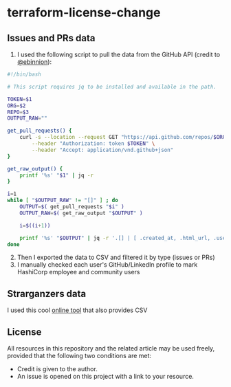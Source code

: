 # terraform-license-change

## Issues and PRs data

1) I used the following script to pull the data from the GitHub API (credit to [@ebinnion](https://eric.blog/2022/08/12/how-to-export-github-pull-requests/)):
```sh
#!/bin/bash

# This script requires jq to be installed and available in the path.

TOKEN=$1
ORG=$2
REPO=$3
OUTPUT_RAW=""

get_pull_requests() {
	curl -s --location --request GET "https://api.github.com/repos/$ORG/$REPO/issues?state=all&per_page=40&page=$1" \
		--header "Authorization: token $TOKEN" \
		--header "Accept: application/vnd.github+json"
}

get_raw_output() {
	printf '%s' "$1" | jq -r
}

i=1
while [ "$OUTPUT_RAW" != "[]" ] ; do
	OUTPUT=$( get_pull_requests "$i" )
	OUTPUT_RAW=$( get_raw_output "$OUTPUT" )

	i=$((i+1))

	printf '%s' "$OUTPUT" | jq -r '.[] | [ .created_at, .html_url, .user.login, .title ] | @csv'
done
```
2) Then I exported the data to  CSV and filtered it by type (issues or PRs)
3) I manually checked each user's GitHub/LinkedIn profile to mark HashiCorp employee and community users

## Strarganzers data

I used this cool [online tool](https://seladb.github.io/StarTrack-js/#/) that also provides CSV

## License

All resources in this repository and the related article may be used freely, provided that the following two conditions are met:
* Credit is given to the author.
* An issue is opened on this project with a link to your resource.

